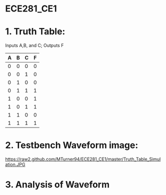 ECE281_CE1
==========

# 1. Truth Table: 
  Inputs A,B, and C; Outputs F

| A | B | C | F |
|---|---|---|---|
| 0 | 0 | 0 | 0 |
| 0 | 0 | 1 | 0 |
| 0 | 1 | 0 | 0 |
| 0 | 1 | 1 | 1 |
| 1 | 0 | 0 | 1 |
| 1 | 0 | 1 | 1 |
| 1 | 1 | 0 | 0 |
| 1 | 1 | 1 | 1 |

# 2. Testbench Waveform image:

https://raw2.github.com/MTurner94/ECE281_CE1/master/Truth_Table_Simulation.JPG 

# 3. Analysis of Waveform

